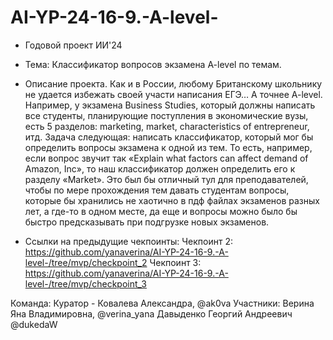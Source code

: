 # AI-YP-24-16-9.-A-level-
* Годовой проект ИИ'24

* Тема: Классификатор вопросов экзамена A-level по темам.

* Описание проекта.
Как и в России, любому Британскому школьнику не удается избежать своей участи написания ЕГЭ… А точнее A-level. Например, у экзамена Business Studies, который должны написать все студенты, планирующие поступления в экономические вузы, есть 5 разделов: marketing, market, characteristics of entrepreneur, итд. Задача следующая: написать классификатор, который мог бы определить вопросы экзамена к одной из тем. То есть, например, если вопрос звучит так «Explain what factors can affect demand of Amazon, Inc», то наш классификатор должен определить его к разделу «Market». Это был бы отличный тул для преподавателей, чтобы по мере прохождения тем давать студентам вопросы, которые бы хранились не хаотично в пдф файлах экзаменов разных лет, а где-то в одном месте, да еще и вопросы можно было бы быстро предсказывать при подгрузке новых экзаменов.

* Ссылки на предыдущие чекпоинты:
Чекпоинт 2: https://github.com/yanaverina/AI-YP-24-16-9.-A-level-/tree/mvp/checkpoint_2
Чекпоинт 3: https://github.com/yanaverina/AI-YP-24-16-9.-A-level-/tree/mvp/checkpoint_3

Команда:
Куратор - Ковалева Александра, @ak0va
Участники: 
Верина Яна Владимировна, @verina_yana
Давыденко Георгий Андреевич @dukedaW

